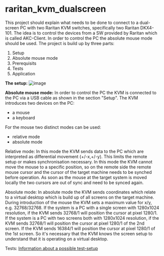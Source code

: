 # raritan_kvm_dualscreen

This project should explain what needs to be done to connect to a dual-screen PC with two Raritan KVM switches, specifically two Raritan DKX4-101.
The idea is to control the devices from a SW provided by Raritan which is called AKC-Client.
In order to control the PC the absolute mouse mode should be used.
The project is build up by three parts:

1. Setup
2. Absolute mouse mode
3. Prerequisits
4. Tests
5. Application

<b>The setup:</b>
![image](https://github.com/andreasstamm2/raritan_kvm_dualscreen/assets/162843177/406541bc-31f9-4823-be2d-5cc45df4fe85)


<b>Absolute mouse mode:</b>
In order to control the PC the KVM is connected to the PC via a USB cable as shown in the section "Setup".
The KVM introduces two devices on the PC:
- a mouse
- a keyboard

For the mouse two distinct modes can be used:
- relative mode
- absolute mode

Relative mode:
In this mode the KVM sends data to the PC which are interpreted as differential movement (+/-x,+/-y).
This limits the remote setup or makes synchronisation necessary.
In this mode the KVM cannot move the mouse to a specific position, so on the remote side the remote mouse cursor and the cursor of the target machine needs to be synched before operation.
As soon as the mouse at the target system is moved locally the two cursors are out of sync and need to be synced again.

Absolute mode:
In absolute mode the KVM sends coordinates which relate to a virtual desktop which is build up of all screens on the target machine.
During introduction of the mouse the KVM sets a maximum value for x/y, e.g. 32768/32768.
If the system is a PC with a single screen with 1280x1024 resolution, if the KVM sends 32768/1 will position the cursor at pixel 1280/1.
If the system is a PC with two screens both with 1280x1024 resolution, if the KVM sends 32768/1 will position the cursor at pixel 1280/1 of the 2nd screen.
If the KVM sends 16384/1 will position the cursor at pixel 1280/1 of the 1st screen.
So it's necessary that the KVM knows the screen setup to understand that it is operating on a virtual desktop.

Tests:
[Information about a possible test-setup](README_test.md)



